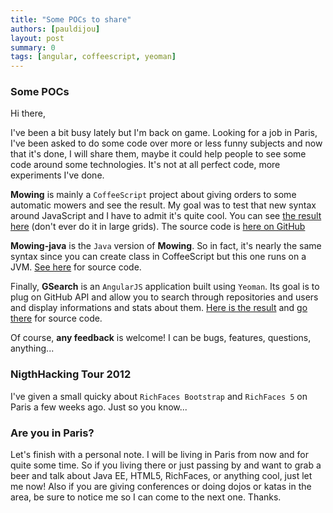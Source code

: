 ```yaml
---
title: "Some POCs to share"
authors: [pauldijou]
layout: post
summary: 0
tags: [angular, coffeescript, yeoman]
---
```


### Some POCs

Hi there,

I've been a bit busy lately but I'm back on game. Looking for a job in Paris, I've been asked to do some code over more or less funny subjects and now that it's done, I will share them, maybe it could help people to see some code around some technologies. It's not at all perfect code, more experiments I've done.

**Mowing** is mainly a `CoffeeScript` project about giving orders to some automatic mowers and see the result. My goal was to test that new syntax around JavaScript and I have to admit it's quite cool. You can see [the result here](http://pauldijou.fr/mowing/) (don't ever do it in large grids). The source code is [here on GitHub](https://github.com/pauldijou/mowing/)

**Mowing-java** is the `Java` version of **Mowing**. So in fact, it's nearly the same syntax since you can create class in CoffeeScript but this one runs on a JVM. [See here](https://github.com/pauldijou/mowing-java) for source code.

Finally, **GSearch** is an `AngularJS` application built using `Yeoman`. Its goal is to plug on GitHub API and allow you to search through repositories and users and display informations and stats about them. [Here is the result](http://pauldijou.fr/gsearch/) and [go there](https://github.com/pauldijou/gsearch/) for source code.

Of course, **any feedback** is welcome! I can be bugs, features, questions, anything...

### NigthHacking Tour 2012

I've given a small quicky about `RichFaces Bootstrap` and `RichFaces 5` on Paris a few weeks ago. Just so you know...

### Are you in Paris?

Let's finish with a personal note. I will be living in Paris from now and for quite some time. So if you living there or just passing by and want to grab a beer and talk about Java EE, HTML5, RichFaces, or anything cool, just let me now! Also if you are giving conferences or doing dojos or katas in the area, be sure to notice me so I can come to the next one. Thanks.
